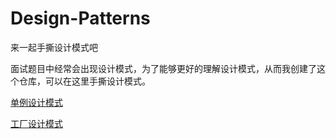 # Design-Patterns
来一起手撕设计模式吧

面试题目中经常会出现设计模式，为了能够更好的理解设计模式，从而我创建了这个仓库，可以在这里手撕设计模式。

[单例设计模式](https://github.com/SleepingXiaoming/Design-Patterns/blob/main/DesignPatterns/src/singleton/%E5%8D%95%E4%BE%8B%E8%AE%BE%E8%AE%A1%E6%A8%A1%E5%BC%8F.md)

[工厂设计模式](https://github.com/SleepingXiaoming/Design-Patterns/blob/main/DesignPatterns/src/factory/%E5%B7%A5%E5%8E%82%E8%AE%BE%E8%AE%A1%E6%A8%A1%E5%BC%8F.md)

[]()